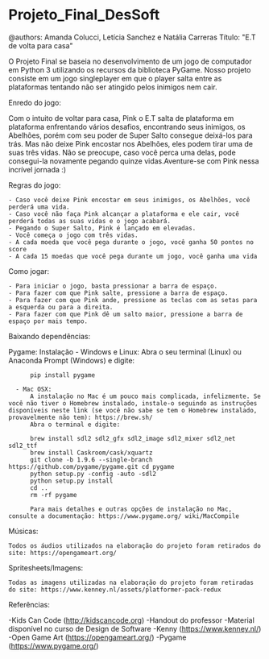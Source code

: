 # Projeto_Final_DesSoft

@authors: Amanda Colucci, Letícia Sanchez e Natália Carreras
Título: "E.T de volta para casa"

O Projeto Final se baseia no desenvolvimento de um jogo de computador em Python 3 utilizando os recursos da biblioteca PyGame. Nosso projeto consiste em um jogo singleplayer em que o player salta entre as plataformas tentando não ser atingido pelos inimigos nem cair. 

Enredo do jogo:

  Com o intuito de voltar para casa, Pink o E.T salta de plataforma em plataforma enfrentando vários desafios, encontrando seus inimigos, os Abelhões, porém com seu poder de Super Salto consegue deixá-los para trás. Mas não deixe Pink encostar nos Abelhões, eles podem tirar uma de suas três vidas. Não se preocupe, caso você perca uma delas, pode consegui-la novamente pegando quinze vidas.Aventure-se com Pink nessa incrível jornada :)
  
  Regras do jogo:
  
    - Caso você deixe Pink encostar em seus inimigos, os Abelhões, você perderá uma vida.
    - Caso você não faça Pink alcançar a plataforma e ele cair, você perderá todas as suas vidas e o jogo acabará.
    - Pegando o Super Salto, Pink é lançado em elevadas. 
    - Você começa o jogo com três vidas.
    - A cada moeda que você pega durante o jogo, você ganha 50 pontos no score 
    - A cada 15 moedas que você pega durante um jogo, você ganha uma vida

  Como jogar:
  
    - Para iniciar o jogo, basta pressionar a barra de espaço. 
    - Para fazer com que Pink salte, pressione a barra de espaço.
    - Para fazer com que Pink ande, pressione as teclas com as setas para a esquerda ou para a direita.
    - Para fazer com que Pink dê um salto maior, pressione a barra de espaço por mais tempo.

  Baixando dependências:

  Pygame:
    Instalação
      - Windows e Linux:
          Abra o seu terminal (Linux) ou Anaconda Prompt (Windows) e digite:

          pip install pygame

      - Mac OSX:
          A instalação no Mac é um pouco mais complicada, infelizmente. Se você não tiver o Homebrew instalado, instale-o seguindo as instruções disponíveis neste link (se você não sabe se tem o Homebrew instalado, provavelmente não tem): https://brew.sh/
          Abra o terminal e digite:

          brew install sdl2 sdl2_gfx sdl2_image sdl2_mixer sdl2_net sdl2_ttf
          brew install Caskroom/cask/xquartz
          git clone -b 1.9.6 --single-branch https://github.com/pygame/pygame.git cd pygame
          python setup.py -config -auto -sdl2
          python setup.py install
          cd ..
          rm -rf pygame

          Para mais detalhes e outras opções de instalação no Mac, consulte a documentação: https://www.pygame.org/ wiki/MacCompile

  Músicas:

    Todos os áudios utilizados na elaboração do projeto foram retirados do site: https://opengameart.org/

  Spritesheets/Imagens:

    Todas as imagens utilizadas na elaboração do projeto foram retiradas do site: https://www.kenney.nl/assets/platformer-pack-redux

Referências:

  -Kids Can Code (http://kidscancode.org)
  -Handout do professor
  -Material disponível no curso de Design de Software
  -Kenny (https://www.kenney.nl/)
  -Open Game Art (https://opengameart.org/)
  -Pygame (https://www.pygame.org/)
